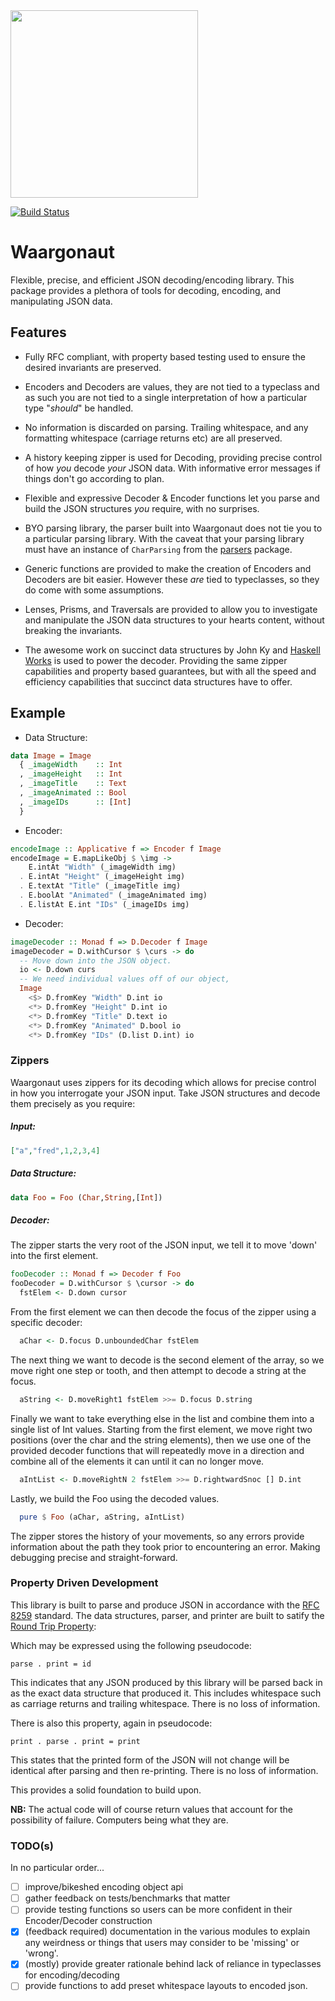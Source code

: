 <img src="http://i.imgur.com/0h9dFhl.png" width="300px"/>

[![Build Status](https://travis-ci.org/qfpl/waargonaut.svg?branch=master)](https://travis-ci.org/qfpl/waargonaut)

# Waargonaut

Flexible, precise, and efficient JSON decoding/encoding library. This package
provides a plethora of tools for decoding, encoding, and manipulating JSON data.

## Features

* Fully RFC compliant, with property based testing used to ensure the desired
  invariants are preserved.

* Encoders and Decoders are values, they are not tied to a typeclass and as such
  you are not tied to a single interpretation of how a particular type
  "_should_" be handled.
  
* No information is discarded on parsing. Trailing whitespace, and any
  formatting whitespace (carriage returns etc) are all preserved. 

* A history keeping zipper is used for Decoding, providing precise control of
  how _you_ decode _your_ JSON data. With informative error messages if things
  don't go according to plan.

* Flexible and expressive Decoder & Encoder functions let you parse and build
  the JSON structures _you_ require, with no surprises.

* BYO parsing library, the parser built into Waargonaut does not tie you to a
  particular parsing library. With the caveat that your parsing library must
  have an instance of `CharParsing` from the [parsers](https://hackage.haskell.org/package/parsers) package.

* Generic functions are provided to make the creation of Encoders and Decoders
  are bit easier. However these _are_ tied to typeclasses, so they do come with
  some assumptions.

* Lenses, Prisms, and Traversals are provided to allow you to investigate and
  manipulate the JSON data structures to your hearts content, without breaking
  the invariants.

* The awesome work on succinct data structures by John Ky and [Haskell Works](https://github.com/haskell-works/) 
  is used to power the decoder. Providing the same zipper capabilities and
  property based guarantees, but with all the speed and efficiency capabilities
  that succinct data structures have to offer.

## Example

- Data Structure:
```haskell
data Image = Image
  { _imageWidth    :: Int
  , _imageHeight   :: Int
  , _imageTitle    :: Text
  , _imageAnimated :: Bool
  , _imageIDs      :: [Int]
  }
```

- Encoder:
```haskell
encodeImage :: Applicative f => Encoder f Image
encodeImage = E.mapLikeObj $ \img ->
    E.intAt "Width" (_imageWidth img)
  . E.intAt "Height" (_imageHeight img)
  . E.textAt "Title" (_imageTitle img)
  . E.boolAt "Animated" (_imageAnimated img)
  . E.listAt E.int "IDs" (_imageIDs img)
```

- Decoder:
```haskell
imageDecoder :: Monad f => D.Decoder f Image
imageDecoder = D.withCursor $ \curs -> do
  -- Move down into the JSON object.
  io <- D.down curs
  -- We need individual values off of our object,
  Image
    <$> D.fromKey "Width" D.int io
    <*> D.fromKey "Height" D.int io
    <*> D.fromKey "Title" D.text io
    <*> D.fromKey "Animated" D.bool io
    <*> D.fromKey "IDs" (D.list D.int) io
```

### Zippers

Waargonaut uses zippers for its decoding which allows for precise control in
how you interrogate your JSON input. Take JSON structures and decode them
precisely as you require:

##### Input:

```JSON
["a","fred",1,2,3,4]
```

##### Data Structure:

```haskell
data Foo = Foo (Char,String,[Int])
```

##### Decoder:

The zipper starts the very root of the JSON input, we tell it to move 'down'
into the first element.
```haskell
fooDecoder :: Monad f => Decoder f Foo
fooDecoder = D.withCursor $ \cursor -> do
  fstElem <- D.down cursor
```
From the first element we can then decode the focus of the zipper using a
specific decoder:
```haskell
  aChar <- D.focus D.unboundedChar fstElem
```
The next thing we want to decode is the second element of the array, so we
move right one step or tooth, and then attempt to decode a string at the
focus.
```haskell
  aString <- D.moveRight1 fstElem >>= D.focus D.string
```
Finally we want to take everything else in the list and combine them into a
single list of Int values. Starting from the first element, we move right
two positions (over the char and the string elements), then we use one of
the provided decoder functions that will repeatedly move in a direction and
combine all of the elements it can until it can no longer move.
```haskell
  aIntList <- D.moveRightN 2 fstElem >>= D.rightwardSnoc [] D.int
```
Lastly, we build the Foo using the decoded values.
```haskell
  pure $ Foo (aChar, aString, aIntList)
```

The zipper stores the history of your movements, so any errors provide
information about the path they took prior to encountering an error. Making
debugging precise and straight-forward.

### Property Driven Development

This library is built to parse and produce JSON in accordance with the [RFC
8259](https://tools.ietf.org/html/rfc8259) standard. The data structures,
parser, and printer are built to satify the [Round Trip Property](https://teh.id.au/posts/2017/06/07/round-trip-property/):

Which may be expressed using the following pseudocode:

```
parse . print = id
```
This indicates that any JSON produced by this library will be parsed back in as
the exact data structure that produced it. This includes whitespace such as
carriage returns and trailing whitespace. There is no loss of information.

There is also this property, again in pseudocode:

```
print . parse . print = print
```
This states that the printed form of the JSON will not change will be identical
after parsing and then re-printing. There is no loss of information.

This provides a solid foundation to build upon.

**NB:** The actual code will of course return values that account for the
possibility of failure. Computers being what they are.

### TODO(s)

In no particular order...

- [ ] improve/bikeshed encoding object api 
- [ ] gather feedback on tests/benchmarks that matter
- [ ] provide testing functions so users can be more confident in their Encoder/Decoder construction
- [x] (feedback required) documentation in the various modules to explain any weirdness or things that users may consider to be 'missing' or 'wrong'.
- [x] (mostly) provide greater rationale behind lack of reliance in typeclasses for encoding/decoding
- [ ] provide functions to add preset whitespace layouts to encoded json.
